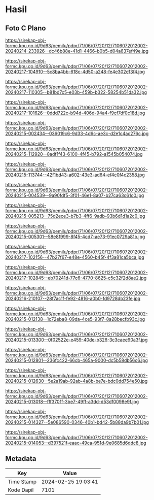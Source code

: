 # Hasil

## Foto C Plano

https://sirekap-obj-formc.kpu.go.id/9d63/pemilu/pdpr/71/06/07/20/12/7106072012002-20240214-233926--dc46b88e-41d1-4466-b0b5-d04a637ef49e.jpg

https://sirekap-obj-formc.kpu.go.id/9d63/pemilu/pdpr/71/06/07/20/12/7106072012002-20240217-104910--5c8ba4bb-618c-4d50-a248-fe4e302e13f4.jpg

https://sirekap-obj-formc.kpu.go.id/9d63/pemilu/pdpr/71/06/07/20/12/7106072012002-20240217-110305--b81bd7c5-e03b-459b-b322-58254b51da32.jpg

https://sirekap-obj-formc.kpu.go.id/9d63/pemilu/pdpr/71/06/07/20/12/7106072012002-20240217-101626--0ddd722c-b94d-406d-94a4-f9cf7df0c18d.jpg

https://sirekap-obj-formc.kpu.go.id/9d63/pemilu/pdpr/71/06/07/20/12/7106072012002-20240215-002434--036019c6-9d33-4d6c-ae3c-d2e1c4ac276c.jpg

https://sirekap-obj-formc.kpu.go.id/9d63/pemilu/pdpr/71/06/07/20/12/7106072012002-20240215-112920--8adf1f43-6100-4f45-b792-a1545b054074.jpg

https://sirekap-obj-formc.kpu.go.id/9d63/pemilu/pdpr/71/06/07/20/12/7106072012002-20240215-113744--42f1bd43-a602-43e3-ad64-ef4c0f4c2358.jpg

https://sirekap-obj-formc.kpu.go.id/9d63/pemilu/pdpr/71/06/07/20/12/7106072012002-20240215-004539--9a90fdf5-3f01-46e1-8a07-b27ca63c61c0.jpg

https://sirekap-obj-formc.kpu.go.id/9d63/pemilu/pdpr/71/06/07/20/12/7106072012002-20240215-005213--75d2ece3-b7b3-4ff6-9adb-93b6d1d1a2c0.jpg

https://sirekap-obj-formc.kpu.go.id/9d63/pemilu/pdpr/71/06/07/20/12/7106072012002-20240215-005301--58e8f999-8f45-4cd7-ae73-91ec0729a81b.jpg

https://sirekap-obj-formc.kpu.go.id/9d63/pemilu/pdpr/71/06/07/20/12/7106072012002-20240217-102156--47b27f67-e48e-4560-b45f-4f3a81ca5bca.jpg

https://sirekap-obj-formc.kpu.go.id/9d63/pemilu/pdpr/71/06/07/20/12/7106072012002-20240217-102845--eb70241d-77c6-4770-8625-c5c32f2d8ae2.jpg

https://sirekap-obj-formc.kpu.go.id/9d63/pemilu/pdpr/71/06/07/20/12/7106072012002-20240216-210107--28f7ac1f-fe92-4816-a0b0-fd9728db23fe.jpg

https://sirekap-obj-formc.kpu.go.id/9d63/pemilu/pdpr/71/06/07/20/12/7106072012002-20240215-012138--1c72eba8-09da-4ce5-93f7-8a28becfb93c.jpg

https://sirekap-obj-formc.kpu.go.id/9d63/pemilu/pdpr/71/06/07/20/12/7106072012002-20240215-013300--0f02522e-e459-40de-b326-3c3caee90a3f.jpg

https://sirekap-obj-formc.kpu.go.id/9d63/pemilu/pdpr/71/06/07/20/12/7106072012002-20240215-012801--236fc422-66cb-465a-9000-dc5b58db56c6.jpg

https://sirekap-obj-formc.kpu.go.id/9d63/pemilu/pdpr/71/06/07/20/12/7106072012002-20240215-012630--5e2a19ab-92ab-4a8b-be7e-bdc0dd754e50.jpg

https://sirekap-obj-formc.kpu.go.id/9d63/pemilu/pdpr/71/06/07/20/12/7106072012002-20240215-013018--fff3701f-3be7-49ff-a3dd-d53df0098e9f.jpg

https://sirekap-obj-formc.kpu.go.id/9d63/pemilu/pdpr/71/06/07/20/12/7106072012002-20240215-014327--5e086590-0346-40b1-bd42-5b88da9b7b01.jpg

https://sirekap-obj-formc.kpu.go.id/9d63/pemilu/pdpr/71/06/07/20/12/7106072012002-20240215-014053--d397521f-eaac-49ca-951d-9e0685d6ddc8.jpg


## Metadata

| Key        | Value               |
| ---------- | ------------------- |
| Time Stamp | 2024-02-25 19:03:41 |
| Kode Dapil | 7101                |



